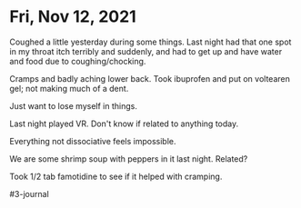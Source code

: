 # Fri, Nov 12, 2021
Coughed a little yesterday during some things. Last night had that one spot in my throat itch terribly and suddenly, and had to get up and have water and food due to coughing/chocking. 

Cramps and badly aching lower back. Took ibuprofen and put on voltearen gel; not making much of a dent.

Just want to lose myself in things. 

Last night played VR. Don't know if related to anything today. 

Everything not dissociative feels impossible. 

We are some shrimp soup with peppers in it last night. Related? 

Took 1/2 tab famotidine to see if it helped with cramping. 

#3-journal
